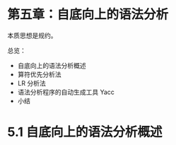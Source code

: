 # 第五章：自底向上的语法分析

本质思想是规约。

总览：

* 自底向上的语法分析概述
* 算符优先分析法
* LR 分析法
* 语法分析程序的自动生成工具 Yacc
* 小结

# 5.1 自底向上的语法分析概述

